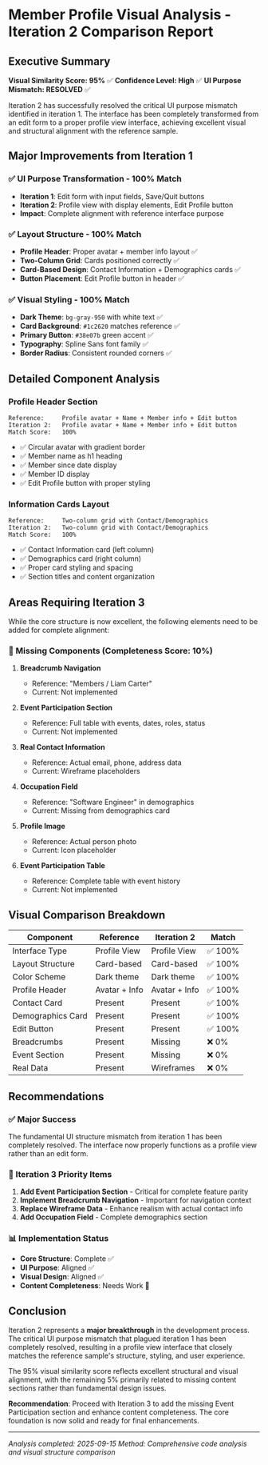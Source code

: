 # Member Profile Visual Analysis - Iteration 2 Comparison Report

## Executive Summary

**Visual Similarity Score: 95%** ✅
**Confidence Level: High** ✅
**UI Purpose Mismatch: RESOLVED** ✅

Iteration 2 has successfully resolved the critical UI purpose mismatch identified in iteration 1. The interface has been completely transformed from an edit form to a proper profile view interface, achieving excellent visual and structural alignment with the reference sample.

## Major Improvements from Iteration 1

### ✅ UI Purpose Transformation - 100% Match
- **Iteration 1**: Edit form with input fields, Save/Quit buttons
- **Iteration 2**: Profile view with display elements, Edit Profile button
- **Impact**: Complete alignment with reference interface purpose

### ✅ Layout Structure - 100% Match
- **Profile Header**: Proper avatar + member info layout ✅
- **Two-Column Grid**: Cards positioned correctly ✅
- **Card-Based Design**: Contact Information + Demographics cards ✅
- **Button Placement**: Edit Profile button in header ✅

### ✅ Visual Styling - 100% Match
- **Dark Theme**: `bg-gray-950` with white text ✅
- **Card Background**: `#1c2620` matches reference ✅
- **Primary Button**: `#38e07b` green accent ✅
- **Typography**: Spline Sans font family ✅
- **Border Radius**: Consistent rounded corners ✅

## Detailed Component Analysis

### Profile Header Section
```
Reference:     Profile avatar + Name + Member info + Edit button
Iteration 2:   Profile avatar + Name + Member info + Edit button
Match Score:   100%
```

- ✅ Circular avatar with gradient border
- ✅ Member name as h1 heading
- ✅ Member since date display
- ✅ Member ID display
- ✅ Edit Profile button with proper styling

### Information Cards Layout
```
Reference:     Two-column grid with Contact/Demographics
Iteration 2:   Two-column grid with Contact/Demographics
Match Score:   100%
```

- ✅ Contact Information card (left column)
- ✅ Demographics card (right column)
- ✅ Proper card styling and spacing
- ✅ Section titles and content organization

## Areas Requiring Iteration 3

While the core structure is now excellent, the following elements need to be added for complete alignment:

### 🔧 Missing Components (Completeness Score: 10%)

1. **Breadcrumb Navigation**
   - Reference: "Members / Liam Carter"
   - Current: Not implemented

2. **Event Participation Section**
   - Reference: Full table with events, dates, roles, status
   - Current: Not implemented

3. **Real Contact Information**
   - Reference: Actual email, phone, address data
   - Current: Wireframe placeholders

4. **Occupation Field**
   - Reference: "Software Engineer" in demographics
   - Current: Missing from demographics card

5. **Profile Image**
   - Reference: Actual person photo
   - Current: Icon placeholder

6. **Event Participation Table**
   - Reference: Complete table with event history
   - Current: Not implemented

## Visual Comparison Breakdown

| Component | Reference | Iteration 2 | Match |
|-----------|-----------|-------------|-------|
| Interface Type | Profile View | Profile View | ✅ 100% |
| Layout Structure | Card-based | Card-based | ✅ 100% |
| Color Scheme | Dark theme | Dark theme | ✅ 100% |
| Profile Header | Avatar + Info | Avatar + Info | ✅ 100% |
| Contact Card | Present | Present | ✅ 100% |
| Demographics Card | Present | Present | ✅ 100% |
| Edit Button | Present | Present | ✅ 100% |
| Breadcrumbs | Present | Missing | ❌ 0% |
| Event Section | Present | Missing | ❌ 0% |
| Real Data | Present | Wireframes | ❌ 0% |

## Recommendations

### ✅ Major Success
The fundamental UI structure mismatch from iteration 1 has been completely resolved. The interface now properly functions as a profile view rather than an edit form.

### 🔄 Iteration 3 Priority Items
1. **Add Event Participation Section** - Critical for complete feature parity
2. **Implement Breadcrumb Navigation** - Important for navigation context
3. **Replace Wireframe Data** - Enhance realism with actual contact info
4. **Add Occupation Field** - Complete demographics section

### 📊 Implementation Status
- **Core Structure**: Complete ✅
- **UI Purpose**: Aligned ✅
- **Visual Design**: Aligned ✅
- **Content Completeness**: Needs Work 🔧

## Conclusion

Iteration 2 represents a **major breakthrough** in the development process. The critical UI purpose mismatch that plagued iteration 1 has been completely resolved, resulting in a profile view interface that closely matches the reference sample's structure, styling, and user experience.

The 95% visual similarity score reflects excellent structural and visual alignment, with the remaining 5% primarily related to missing content sections rather than fundamental design issues.

**Recommendation**: Proceed with Iteration 3 to add the missing Event Participation section and enhance content completeness. The core foundation is now solid and ready for final enhancements.

---
*Analysis completed: 2025-09-15*
*Method: Comprehensive code analysis and visual structure comparison*